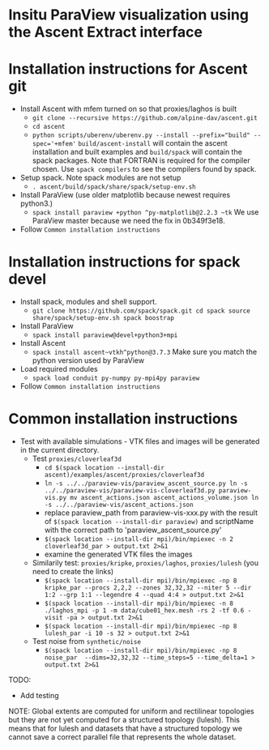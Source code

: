 Insitu ParaView visualization using the Ascent Extract interface
================================================================

# Installation instructions for Ascent git
* Install Ascent with mfem turned on so that proxies/laghos is built
   - `git clone --recursive https://github.com/alpine-dav/ascent.git`
   - `cd ascent`
   - `python scripts/uberenv/uberenv.py --install --prefix="build" --spec='+mfem'`
       `build/ascent-install` will contain the ascent installation and built examples
       and `build/spack` will contain the spack packages.
     Note that FORTRAN is required for the compiler chosen. Use `spack compilers`
     to see the compilers found by spack.
* Setup spack. Note spack modules are not setup
   - `. ascent/build/spack/share/spack/setup-env.sh`
* Install ParaView (use older matplotlib because newest requires python3.)
   - `spack install paraview +python ^py-matplotlib@2.2.3 ~tk`
      We use ParaView master because we need the fix in 0b349f3e18.
* Follow `Common installation instructions`

# Installation instructions for spack devel
* Install spack, modules and shell support.
  - `git clone https://github.com/spack/spack.git
    cd spack
    source share/spack/setup-env.sh
    spack boostrap`
* Install ParaView
  - `spack install paraview@devel+python3+mpi`
* Install Ascent
  - `spack install ascent~vtkh^python@3.7.3`
     Make sure you match the python version used by ParaView
* Load required modules
  - `spack load conduit py-numpy py-mpi4py paraview`
* Follow `Common installation instructions`

# Common installation instructions
* Test with available simulations - VTK files and images will be generated in the current directory.
   - Test `proxies/cloverleaf3d`
     - `cd $(spack location --install-dir ascent)/examples/ascent/proxies/cloverleaf3d`
     - `ln -s ../../paraview-vis/paraview_ascent_source.py
        ln -s ../../paraview-vis/paraview-vis-cloverleaf3d.py paraview-vis.py
        mv ascent_actions.json ascent_actions_volume.json
        ln -s ../../paraview-vis/ascent_actions.json`
     - replace paraview_path from paraview-vis-xxx.py
         with the result of `$(spack location --install-dir paraview)` and
         scriptName with the correct path to 'paraview_ascent_source.py'
     - `$(spack location --install-dir mpi)/bin/mpiexec -n 2 cloverleaf3d_par > output.txt 2>&1`
     - examine the generated VTK files the images
   - Similarily test: `proxies/kripke`, `proxies/laghos`, `proxies/lulesh` (you need to create the links)
     - `$(spack location --install-dir mpi)/bin/mpiexec -np 8 kripke_par --procs 2,2,2 --zones 32,32,32 --niter 5 --dir 1:2 --grp 1:1 --legendre 4 --quad 4:4 > output.txt 2>&1`
     - `$(spack location --install-dir mpi)/bin/mpiexec -n 8 ./laghos_mpi -p 1 -m data/cube01_hex.mesh -rs 2 -tf 0.6 -visit -pa > output.txt 2>&1`
     - `$(spack location --install-dir mpi)/bin/mpiexec -np 8 lulesh_par -i 10 -s 32 > output.txt 2>&1`
   - Test noise from `synthetic/noise`
     - `$(spack location --install-dir mpi)/bin/mpiexec -np 8 noise_par  --dims=32,32,32 --time_steps=5 --time_delta=1 > output.txt 2>&1`

TODO:
* Add testing

NOTE:
Global extents are computed for uniform and rectilinear topologies but
they are not yet computed for a structured topology (lulesh). This
means that for lulesh and datasets that have a structured topology we
cannot save a correct parallel file that represents the whole dataset.
